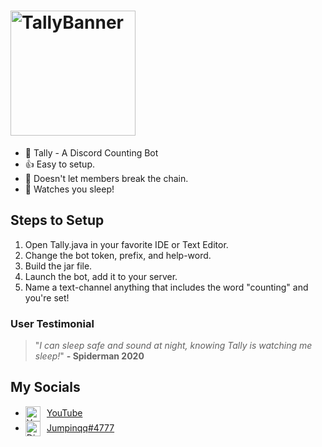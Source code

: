 # <img align="center" alt="TallyBanner" src="https://i.imgur.com/OQeNAU4.png" height="200"/>
- 💎 Tally - A Discord Counting Bot
- 👍 Easy to setup.
- 🔗 Doesn't let members break the chain.
- 👀 Watches you sleep!

## Steps to Setup
1) Open Tally.java in your favorite IDE or Text Editor.
2) Change the bot token, prefix, and help-word.
3) Build the jar file.
4) Launch the bot, add it to your server.
5) Name a text-channel anything that includes the word "counting" and you're set!

### User Testimonial
> "*I can sleep safe and sound at night, knowing Tally is watching me sleep!*" **- Spiderman 2020**

## My Socials
- <img align="center" alt="YouTube" src="https://upload.wikimedia.org/wikipedia/commons/thumb/e/ec/YouTube_play_button_circular_%282013-2017%29.svg/1024px-YouTube_play_button_circular_%282013-2017%29.svg.png" height="24"/>    [YouTube](https://www.youtube.com/c/Jumpinqq)
- <img align="center" alt="Discord" src="https://cdn3.iconfinder.com/data/icons/popular-services-brands-vol-2/512/discord-512.png" height="24"/>    [Jumpinqq#4777](https://discord.gg/nhN8Zx3)
